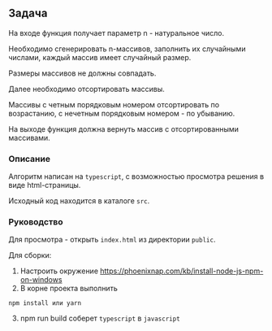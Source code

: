 ## Задача

На входе функция получает параметр n - натуральное число.

Необходимо сгенерировать n-массивов, заполнить их случайными числами, каждый массив имеет случайный размер.

Размеры массивов не должны совпадать.

Далее необходимо отсортировать массивы.

Массивы с четным порядковым номером отсортировать по возрастанию, с нечетным порядковым номером - по убыванию.

На выходе функция должна вернуть массив с отсортированными массивами.

### Описание

Алгоритм написан на `typescript`, с возможностью просмотра решения в виде html-страницы.

Исходный код находится в каталоге `src`.

### Руководство

Для просмотра - открыть `index.html` из директории `public`.

Для сборки:

1. Настроить окружение https://phoenixnap.com/kb/install-node-js-npm-on-windows
2. В корне проекта выполнить

```
npm install или yarn
```

3. npm run build соберет `typescript` в `javascript`
